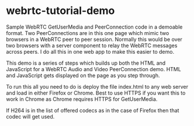 # webrtc-tutorial-demo

Sample WebRTC GetUserMedia and PeerConnection code in a demoable format.  Two PeerConnections are in this one page which mimic two browsers in a WebRTC peer to peer session.  Normally this would be over two browsers with a server component to relay the WebRTC messages across peers.  I do all this in one web app to make this easier to demo.

This demo is a series of steps which builds up both the HTML and JavaScript for a WebRTC Audio and Video PeerConnection demo.  HTML and JavaScript gets displayed on the page as you step through.

To run this all you need to do is deploy the file index.html to any web server and load in either Firefox or Chrome. Best to use HTTPS if you want this to work in Chrome as Chrome requires HTTPS for GetUserMedia.

If H264 is in the list of offered codecs as in the case of Firefox then that codec will get used.
